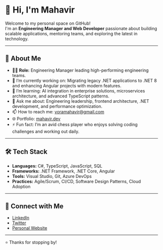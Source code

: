 # 👋 Hi, I'm Mahavir

Welcome to my personal space on GitHub!  
I'm an **Engineering Manager and Web Developer** passionate about building scalable applications, mentoring teams, and exploring the latest in technology.

---

## 🌟 About Me

- 🧑‍💼 **Role:** Engineering Manager leading high-performing engineering teams.
- 🔭 I’m currently working on: Migrating legacy .NET applications to .NET 8 and enhancing Angular projects with modern features.
- 🌱 I’m learning: AI integration in enterprise solutions, microservices architecture, and advanced TypeScript patterns.
- 💬 Ask me about: Engineering leadership, frontend architecture, .NET development, and performance optimization.
- 📫 How to reach me: [voramahavir@gmail.com](mailto:voramahavir@gmail.com)
- 🌐 Portfolio: [mahavir.dev](https://voramahavir.github.io)
- ⚡ Fun fact: I’m an avid chess player who enjoys solving coding challenges and working out daily.

---

## 🛠️ Tech Stack

- **Languages:** C#, TypeScript, JavaScript, SQL
- **Frameworks:** .NET Framework, .NET Core, Angular
- **Tools:** Visual Studio, Git, Azure DevOps
- **Practices:** Agile/Scrum, CI/CD, Software Design Patterns, Cloud Adoption

---

## 🔗 Connect with Me

- [LinkedIn](https://linkedin.com/in/mahavir-vora)
- [Twitter](https://twitter.com/mjv13)
- [Personal Website](https://voramahavir.github.io)

---

⭐️ Thanks for stopping by!
